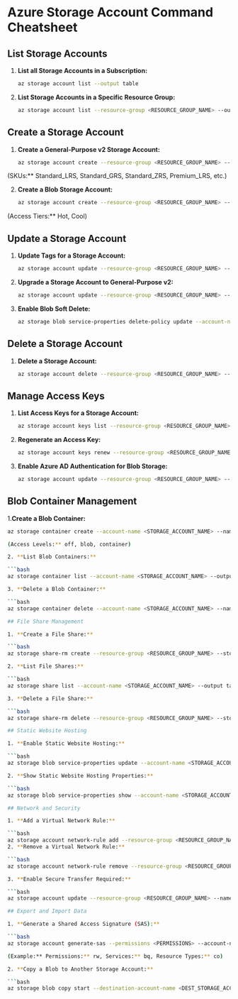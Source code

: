 # Azure Storage Account Command Cheatsheet

## List Storage Accounts
1. **List all Storage Accounts in a Subscription:**

   ```bash
   az storage account list --output table

2. **List Storage Accounts in a Specific Resource Group:**

   ```bash
   az storage account list --resource-group <RESOURCE_GROUP_NAME> --output table

## Create a Storage Account

1. **Create a General-Purpose v2 Storage Account:**

   ```bash
   az storage account create --resource-group <RESOURCE_GROUP_NAME> --name <STORAGE_ACCOUNT_NAME> --sku <SKU> --kind StorageV2 --location <LOCATION>

(SKUs:** Standard_LRS, Standard_GRS, Standard_ZRS, Premium_LRS, etc.)

2. **Create a Blob Storage Account:**

   ```bash
   az storage account create --resource-group <RESOURCE_GROUP_NAME> --name <STORAGE_ACCOUNT_NAME> --sku <SKU> --kind BlobStorage --access-tier <ACCESS_TIER>

(Access Tiers:** Hot, Cool)

## Update a Storage Account

1. **Update Tags for a Storage Account:**

   ```bash
   az storage account update --resource-group <RESOURCE_GROUP_NAME> --name <STORAGE_ACCOUNT_NAME> --tags <KEY>=<VALUE>

2. **Upgrade a Storage Account to General-Purpose v2:**

   ```bash
   az storage account update --resource-group <RESOURCE_GROUP_NAME> --name <STORAGE_ACCOUNT_NAME> --set kind=StorageV2

3. **Enable Blob Soft Delete:**

   ```bash
   az storage blob service-properties delete-policy update --account-name <STORAGE_ACCOUNT_NAME> --enable true --retention-days <DAYS>

## Delete a Storage Account

1. **Delete a Storage Account:**
   ```bash
   az storage account delete --resource-group <RESOURCE_GROUP_NAME> --name <STORAGE_ACCOUNT_NAME> --yes

## Manage Access Keys

1. **List Access Keys for a Storage Account:**

   ```bash
   az storage account keys list --resource-group <RESOURCE_GROUP_NAME> --account-name <STORAGE_ACCOUNT_NAME> --output table

2. **Regenerate an Access Key:**

   ```bash
   az storage account keys renew --resource-group <RESOURCE_GROUP_NAME> --account-name <STORAGE_ACCOUNT_NAME> --key primary

3. **Enable Azure AD Authentication for Blob Storage:**

   ```bash
   az storage account update --resource-group <RESOURCE_GROUP_NAME> --name <STORAGE_ACCOUNT_NAME> --enable-hierarchical-namespace true

## Blob Container Management

1.**Create a Blob Container:**

   ```bash
   az storage container create --account-name <STORAGE_ACCOUNT_NAME> --name <CONTAINER_NAME> --public-access <ACCESS_LEVEL>

(Access Levels:** off, blob, container)

2. **List Blob Containers:**

   ```bash
   az storage container list --account-name <STORAGE_ACCOUNT_NAME> --output table

3. **Delete a Blob Container:**

   ```bash
   az storage container delete --account-name <STORAGE_ACCOUNT_NAME> --name <CONTAINER_NAME>

## File Share Management

1. **Create a File Share:**

   ```bash
   az storage share-rm create --resource-group <RESOURCE_GROUP_NAME> --storage-account <STORAGE_ACCOUNT_NAME> --name <SHARE_NAME> --quota <QUOTA_IN_GB>

2. **List File Shares:**

   ```bash
   az storage share list --account-name <STORAGE_ACCOUNT_NAME> --output table

3. **Delete a File Share:**

   ```bash
   az storage share-rm delete --resource-group <RESOURCE_GROUP_NAME> --storage-account <STORAGE_ACCOUNT_NAME> --name <SHARE_NAME>

## Static Website Hosting

1. **Enable Static Website Hosting:**

   ```bash
   az storage blob service-properties update --account-name <STORAGE_ACCOUNT_NAME> --static-website --index-document <INDEX_DOCUMENT> --error-document <ERROR_DOCUMENT>

2. **Show Static Website Hosting Properties:**

   ```bash
   az storage blob service-properties show --account-name <STORAGE_ACCOUNT_NAME> --query "staticWebsite"

## Network and Security

1. **Add a Virtual Network Rule:**

   ```bash
   az storage account network-rule add --resource-group <RESOURCE_GROUP_NAME> --account-name <STORAGE_ACCOUNT_NAME> --vnet-name <VNET_NAME> --subnet <SUBNET_NAME>
2. **Remove a Virtual Network Rule:**

   ```bash
   az storage account network-rule remove --resource-group <RESOURCE_GROUP_NAME> --account-name <STORAGE_ACCOUNT_NAME> --vnet-name <VNET_NAME> --subnet <SUBNET_NAME>

3. **Enable Secure Transfer Required:**

   ```bash
   az storage account update --resource-group <RESOURCE_GROUP_NAME> --name <STORAGE_ACCOUNT_NAME> --enable-https-only true

## Export and Import Data

1. **Generate a Shared Access Signature (SAS):**

   ```bash
   az storage account generate-sas --permissions <PERMISSIONS> --account-name <STORAGE_ACCOUNT_NAME> --services <SERVICES> --resource-types <RESOURCE_TYPES> --expiry <EXPIRY_DATE>

(Example:** Permissions:** rw, Services:** bq, Resource Types:** co)

2. **Copy a Blob to Another Storage Account:**

   ```bash
   az storage blob copy start --destination-account-name <DEST_STORAGE_ACCOUNT> --destination-container <DEST_CONTAINER> --source-account-name <SRC_STORAGE_ACCOUNT> --source-container <SRC_CONTAINER> --source-blob <SRC_BLOB>
